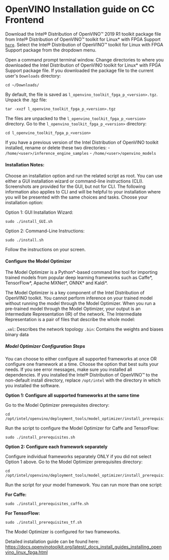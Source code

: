 # OpenVINO Installation guide on CC Frontend
Download the Intel® Distribution of OpenVINO™ 2019 R1 toolkit package file from Intel® Distribution of OpenVINO™ toolkit for Linux* with FPGA Support [`here`](https://software.intel.com/en-us/openvino-toolkit/choose-download/free-download-linux-fpga). Select the Intel® Distribution of OpenVINO™ toolkit for Linux with FPGA Support package from the dropdown menu.

Open a command prompt terminal window.
Change directories to where you downloaded the Intel Distribution of OpenVINO toolkit for Linux* with FPGA Support package file.
If you downloaded the package file to the current user's `Downloads` directory: 

    cd ~/Downloads/
    
By default, the file is saved as `l_openvino_toolkit_fpga_p_<version>.tgz`.
Unpack the .tgz file: 
    
    tar -xvzf l_openvino_toolkit_fpga_p_<version>.tgz 
The files are unpacked to the `l_openvino_toolkit_fpga_p_<version>` directory.
Go to the `l_openvino_toolkit_fpga_p_<version>` directory:

    cd l_openvino_toolkit_fpga_p_<version>
If you have a previous version of the Intel Distribution of OpenVINO toolkit installed, rename or delete these two directories:
    - `/home/<user>/inference_engine_samples`
    - `/home/<user>/openvino_models`
    
#### Installation Notes:

Choose an installation option and run the related script as root.
You can use either a GUI installation wizard or command-line instructions (CLI).
Screenshots are provided for the GUI, but not for CLI. The following information also applies to CLI and will be helpful to your installation where you will be presented with the same choices and tasks.
Choose your installation option:

Option 1: GUI Installation Wizard:
    
    sudo ./install_GUI.sh
        
Option 2: Command-Line Instructions:
    
    sudo ./install.sh
    
Follow the instructions on your screen. 

#### Configure the Model Optimizer

The Model Optimizer is a Python*-based command line tool for importing trained models from popular deep learning frameworks such as Caffe*, TensorFlow*, Apache MXNet*, ONNX* and Kaldi*.

The Model Optimizer is a key component of the Intel Distribution of OpenVINO toolkit. You cannot perform inference on your trained model without running the model through the Model Optimizer. When you run a pre-trained model through the Model Optimizer, your output is an Intermediate Representation (IR) of the network. The Intermediate Representation is a pair of files that describe the whole model:

`.xml`: Describes the network topology
`.bin`: Contains the weights and biases binary data

##### Model Optimizer Configuration Steps

You can choose to either configure all supported frameworks at once OR configure one framework at a time. Choose the option that best suits your needs. If you see error messages, make sure you installed all dependencies.
If you installed the Intel® Distribution of OpenVINO™ to the non-default install directory, replace `/opt/intel` with the directory in which you installed the software.

**Option 1: Configure all supported frameworks at the same time**

Go to the Model Optimizer prerequisites directory:
    
    cd /opt/intel/openvino/deployment_tools/model_optimizer/install_prerequisites 
    
Run the script to configure the Model Optimizer for Caffe and TensorFlow:
    
    sudo ./install_prerequisites.sh

**Option 2: Configure each framework separately**

Configure individual frameworks separately ONLY if you did not select Option 1 above.
Go to the Model Optimizer prerequisites directory:

    cd /opt/intel/openvino/deployment_tools/model_optimizer/install_prerequisites
Run the script for your model framework. You can run more than one script:

**For Caffe:**

    sudo ./install_prerequisites_caffe.sh

**For TensorFlow:**

    sudo ./install_prerequisites_tf.sh
    
The Model Optimizer is configured for two frameworks.

Detailed installation guide can be found here:
https://docs.openvinotoolkit.org/latest/_docs_install_guides_installing_openvino_linux_fpga.html


